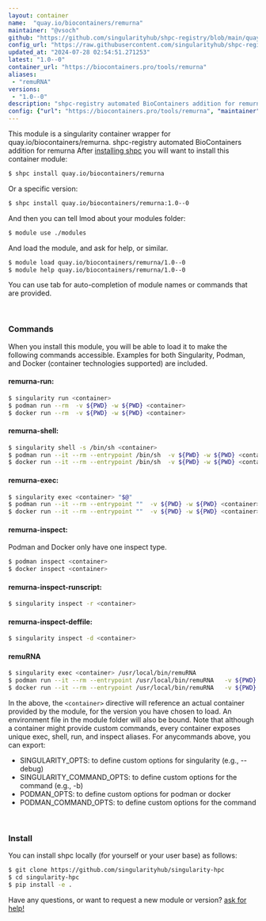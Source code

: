 ```yaml
---
layout: container
name:  "quay.io/biocontainers/remurna"
maintainer: "@vsoch"
github: "https://github.com/singularityhub/shpc-registry/blob/main/quay.io/biocontainers/remurna/container.yaml"
config_url: "https://raw.githubusercontent.com/singularityhub/shpc-registry/main/quay.io/biocontainers/remurna/container.yaml"
updated_at: "2024-07-28 02:54:51.271253"
latest: "1.0--0"
container_url: "https://biocontainers.pro/tools/remurna"
aliases:
 - "remuRNA"
versions:
 - "1.0--0"
description: "shpc-registry automated BioContainers addition for remurna"
config: {"url": "https://biocontainers.pro/tools/remurna", "maintainer": "@vsoch", "description": "shpc-registry automated BioContainers addition for remurna", "latest": {"1.0--0": "sha256:b68377ad57ba3aaaab113d92dab9871f1cbc598ea5fcde0dcb69d9f0ca58fe26"}, "tags": {"1.0--0": "sha256:b68377ad57ba3aaaab113d92dab9871f1cbc598ea5fcde0dcb69d9f0ca58fe26"}, "docker": "quay.io/biocontainers/remurna", "aliases": {"remuRNA": "/usr/local/bin/remuRNA"}}
---
```


This module is a singularity container wrapper for quay.io/biocontainers/remurna.
shpc-registry automated BioContainers addition for remurna
After [installing shpc](#install) you will want to install this container module:


```bash
$ shpc install quay.io/biocontainers/remurna
```

Or a specific version:

```bash
$ shpc install quay.io/biocontainers/remurna:1.0--0
```

And then you can tell lmod about your modules folder:

```bash
$ module use ./modules
```

And load the module, and ask for help, or similar.

```bash
$ module load quay.io/biocontainers/remurna/1.0--0
$ module help quay.io/biocontainers/remurna/1.0--0
```

You can use tab for auto-completion of module names or commands that are provided.

<br>

### Commands

When you install this module, you will be able to load it to make the following commands accessible.
Examples for both Singularity, Podman, and Docker (container technologies supported) are included.

#### remurna-run:

```bash
$ singularity run <container>
$ podman run --rm  -v ${PWD} -w ${PWD} <container>
$ docker run --rm  -v ${PWD} -w ${PWD} <container>
```

#### remurna-shell:

```bash
$ singularity shell -s /bin/sh <container>
$ podman run --it --rm --entrypoint /bin/sh  -v ${PWD} -w ${PWD} <container>
$ docker run --it --rm --entrypoint /bin/sh  -v ${PWD} -w ${PWD} <container>
```

#### remurna-exec:

```bash
$ singularity exec <container> "$@"
$ podman run --it --rm --entrypoint ""  -v ${PWD} -w ${PWD} <container> "$@"
$ docker run --it --rm --entrypoint ""  -v ${PWD} -w ${PWD} <container> "$@"
```

#### remurna-inspect:

Podman and Docker only have one inspect type.

```bash
$ podman inspect <container>
$ docker inspect <container>
```

#### remurna-inspect-runscript:

```bash
$ singularity inspect -r <container>
```

#### remurna-inspect-deffile:

```bash
$ singularity inspect -d <container>
```


#### remuRNA

```bash
$ singularity exec <container> /usr/local/bin/remuRNA
$ podman run --it --rm --entrypoint /usr/local/bin/remuRNA   -v ${PWD} -w ${PWD} <container> -c " $@"
$ docker run --it --rm --entrypoint /usr/local/bin/remuRNA   -v ${PWD} -w ${PWD} <container> -c " $@"
```



In the above, the `<container>` directive will reference an actual container provided
by the module, for the version you have chosen to load. An environment file in the
module folder will also be bound. Note that although a container
might provide custom commands, every container exposes unique exec, shell, run, and
inspect aliases. For anycommands above, you can export:

 - SINGULARITY_OPTS: to define custom options for singularity (e.g., --debug)
 - SINGULARITY_COMMAND_OPTS: to define custom options for the command (e.g., -b)
 - PODMAN_OPTS: to define custom options for podman or docker
 - PODMAN_COMMAND_OPTS: to define custom options for the command

<br>

### Install

You can install shpc locally (for yourself or your user base) as follows:

```bash
$ git clone https://github.com/singularityhub/singularity-hpc
$ cd singularity-hpc
$ pip install -e .
```

Have any questions, or want to request a new module or version? [ask for help!](https://github.com/singularityhub/singularity-hpc/issues)